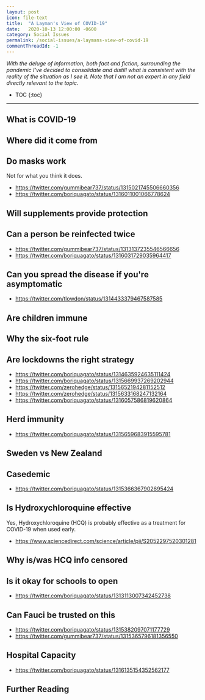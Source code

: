 ```yaml
---
layout: post
icon: file-text
title:  "A Layman's View of COVID-19"
date:   2020-10-13 12:00:00 -0600
category: Social Issues
permalink: /social-issues/a-laymans-view-of-covid-19
commentThreadId: -1
---
```


*With the deluge of information, both fact and fiction, surrounding the pandemic I've
decided to consolidate and distill what is consistent with the reality of the situation
as I see it. Note that I am not an expert in any field directly relevant to the topic.*

* TOC
{:toc}

---

## What is COVID-19

## Where did it come from

## Do masks work

Not for what you think it does.
- <https://twitter.com/gummibear737/status/1315021745506660356>
- <https://twitter.com/boriquagato/status/1316011001066778624>

## Will supplements provide protection

## Can a person be reinfected twice

- <https://twitter.com/gummibear737/status/1313137235546566656>
- <https://twitter.com/boriquagato/status/1316031729035964417>

## Can you spread the disease if you're asymptomatic

- <https://twitter.com/tlowdon/status/1314433379467587585>

## Are children immune

## Why the six-foot rule

## Are lockdowns the right strategy

- <https://twitter.com/boriquagato/status/1314635924635111424>
- <https://twitter.com/boriquagato/status/1315669937269202944>
- <https://twitter.com/zerohedge/status/1315652194281152512>
- <https://twitter.com/zerohedge/status/1315633168247132164>
- <https://twitter.com/boriquagato/status/1316057586819620864>

## Herd immunity

- <https://twitter.com/boriquagato/status/1315659683915595781>

## Sweden vs New Zealand

## Casedemic

- <https://twitter.com/boriquagato/status/1315366367902695424>

## Is Hydroxychloroquine effective

Yes, Hydroxychloroquine (HCQ) is probably effective as a treatment for COVID-19 when
used early.

- <https://www.sciencedirect.com/science/article/pii/S2052297520301281>

## Why is/was HCQ info censored

## Is it okay for schools to open

- https://twitter.com/boriquagato/status/1313113007342452738

## Can Fauci be trusted on this

- <https://twitter.com/boriquagato/status/1315382097071177729>
- <https://twitter.com/gummibear737/status/1315365796181356550>

## Hospital Capacity

- <https://twitter.com/boriquagato/status/1316135154352562177>

## Further Reading
